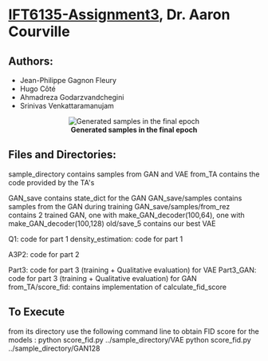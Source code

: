 # [IFT6135-Assignment3](https://www.overleaf.com/read/msxwmbbvfxrd), Dr. Aaron Courville

## Authors:
  * Jean-Philippe Gagnon Fleury        
  * Hugo Côté        
  * Ahmadreza Godarzvandchegini      
  * Srinivas Venkattaramanujam      

<p align="center">
  <img src="Training%20Evolution%20of%20GAN%20per%20epoch/samples_25499.jpg?raw=true" alt="Generated samples in the final epoch" title="Generated samples in the final epoch" />
  <br><b>Generated samples in the final epoch</b>
</p>

## Files and Directories:
sample_directory contains samples from GAN and VAE
from_TA contains the code provided by the TA's

GAN_save contains state_dict for the GAN
GAN_save/samples contains samples from the GAN during training
GAN_save/samples/from_rez contains 2 trained GAN, one with make_GAN_decoder(100,64), one with make_GAN_decoder(100,128)
old/save_5  contains our best VAE

Q1: code for part 1
density_estimation: code for part 1

A3P2: code for part 2

Part3: code for part 3 (training + Qualitative evaluation) for VAE
Part3_GAN: code for part 3 (training + Qualitative evaluation) for GAN
from_TA/score_fid: contains implementation of calculate_fid_score

## To Execute
from its directory use the following command line to obtain FID score for the models :
python score_fid.py ../sample_directory/VAE
python score_fid.py ../sample_directory/GAN128


